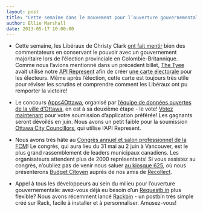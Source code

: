 ```yaml
---
layout: post
title: "Cette semaine dans le mouvement pour l’ouverture gouvernementale..."
author: Ellie Marshall
date: 2013-05-17 10:00:00
---
```

- Cette semaine, les Libéraux de Christy Clark [ont fait mentir](http://news.nationalpost.com/2013/05/14/b-c-polls-close-as-ndp-looks-to-end-12-years-of-liberal-rule/) bien des commentateurs en conservant le pouvoir avec un gouvernement majoritaire lors de l’élection provinciale en Colombie-Britannique. Comme nous l’avions mentionné dans un précédent billet, [The Tyee](http://www.tyee.ca/) avait utilisé notre [API Represent](https://represent.opennorth.ca/api) afin de créer [une carte électorale](http://election.thetyee.ca/) pour les électeurs. Même après l’élection, cette carte est toujours très utile pour réviser les scrutins et comprendre comment les Libéraux ont pu remporter la victoire! 

- Le concours [Apps4Ottawa](http://www.apps4ottawa.ca/), organisé par [l’équipe de données ouvertes de la ville d’Ottawa](http://ottawa.ca/en/open-data-ottawa), en est à sa deuxième étape - le vote! [Votez maintenant](http://www.apps4ottawa.ca/en/apps) pour votre soumission d’application préférée! Les gagnants seront dévoilés en juin. Nous avons un petit faible pour la soumission [Ottawa City Councillors](http://www.apps4ottawa.ca/en/apps/80), qui utilise l’API Represent.

- Nous avons très hâte au [Congrès annuel et salon professionnel de la FCM](http://www.fcm.ca/home/events/2013-annual-conference-and-trade-show.htm)! Le congrès, qui aura lieu du 31 mai au 2 juin à Vancouver, est le plus grand rassemblement de leaders municipaux canadiens. Les organisateurs attendent plus de 2000 représentants! Si vous assistez au congrès, n’oubliez pas de venir nous saluer [au kiosque 625](http://www.fcm.ca/Documents/events/AGM2013/2013_AGM_Trade_Show_Floor_Plan_BIL.pdf), où nous présenterons [Budget Citoyen](http://www.budgetcitoyen.com) auprès de nos amis de [Recollect](https://recollect.net/). 

- Appel à tous les développeurs au sein du milieu pour l’ouverture gouvernementale: avez-vous déjà eu besoin d’un [Requestb.in](http://requestb.in/) plus flexible? Nous avons récemment lancé
[Rackbin](https://github.com/opennorth/rackbin) - un postbin très simple créé sur Rack, facile à installer et à personnaliser. Amusez-vous!
